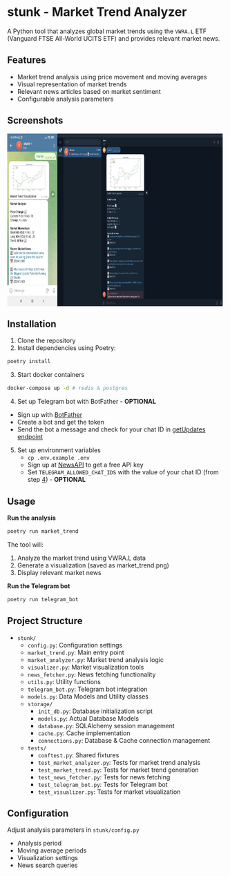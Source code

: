 # stunk - Market Trend Analyzer

A Python tool that analyzes global market trends using the `VWRA.L` ETF (Vanguard FTSE All-World UCITS ETF) and provides relevant market news.

## Features

- Market trend analysis using price movement and moving averages
- Visual representation of market trends
- Relevant news articles based on market sentiment
- Configurable analysis parameters

## Screenshots

<div style="display: flex; align-items: flex-start;">
    <img src="./docs/screenshots/ss_mobile.jpg" width="23%" height="400px" alt="Mobile Demo"/>
    <img src="./docs/screenshots/ss_desktop.png" width="76%" height="400px" alt="Desktop Demo"/>
</div>

## Installation

1. Clone the repository
2. Install dependencies using Poetry:

```bash
poetry install
```

3. Start docker containers

```bash
docker-compose up -d # redis & postgres
```

4. Set up Telegram bot with BotFather - **OPTIONAL**

- Sign up with [BotFather](https://t.me/BotFather)
- Create a bot and get the token
- Send the bot a message and check for your chat ID in [getUpdates endpoint](https://api.telegram.org/bot{our_bot_token}/getUpdates)

5. Set up environment variables
   - `cp .env.example .env`
   - Sign up at [NewsAPI](https://newsapi.org) to get a free API key
   - Set `TELEGRAM_ALLOWED_CHAT_IDS` with the value of your chat ID (from step [4](#4-set-up-telegram-bot-with-botfather)) - **OPTIONAL**

## Usage

**Run the analysis**

```bash
poetry run market_trend
```

The tool will:

1. Analyze the market trend using VWRA.L data
2. Generate a visualization (saved as market_trend.png)
3. Display relevant market news

**Run the Telegram bot**

```bash
poetry run telegram_bot
```

## Project Structure

- `stunk/`
  - `config.py`: Configuration settings
  - `market_trend.py`: Main entry point
  - `market_analyzer.py`: Market trend analysis logic
  - `visualizer.py`: Market visualization tools
  - `news_fetcher.py`: News fetching functionality
  - `utils.py`: Utility functions
  - `telegram_bot.py`: Telegram bot integration
  - `models.py`: Data Models and Utility classes
  - `storage/`
    - `init_db.py`: Database initialization script
    - `models.py`: Actual Database Models
    - `database.py`: SQLAlchemy session management
    - `cache.py`: Cache implementation
    - `connections.py`: Database & Cache connection management
  - `tests/`
    - `conftest.py`: Shared fixtures
    - `test_market_analyzer.py`: Tests for market trend analysis
    - `test_market_trend.py`: Tests for market trend generation
    - `test_news_fetcher.py`: Tests for news fetching
    - `test_telegram_bot.py`: Tests for Telegram bot
    - `test_visualizer.py`: Tests for market visualization

## Configuration

Adjust analysis parameters in `stunk/config.py`

- Analysis period
- Moving average periods
- Visualization settings
- News search queries
